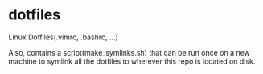 dotfiles
========

Linux Dotfiles(.vimrc, .bashrc, ...)

Also, contains a script(make_symlinks.sh) that can be run once on a new machine
to symlink all the dotfiles to wherever this repo is located on disk.
